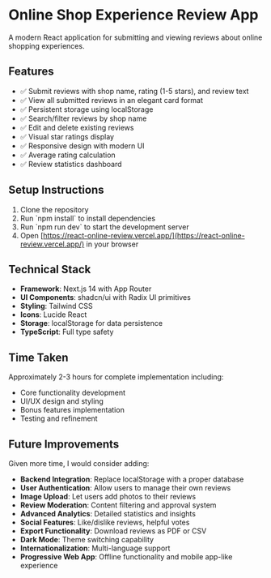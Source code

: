 # Online Shop Experience Review App

A modern React application for submitting and viewing reviews about online shopping experiences.

## Features

- ✅ Submit reviews with shop name, rating (1-5 stars), and review text
- ✅ View all submitted reviews in an elegant card format
- ✅ Persistent storage using localStorage
- ✅ Search/filter reviews by shop name
- ✅ Edit and delete existing reviews
- ✅ Visual star ratings display
- ✅ Responsive design with modern UI
- ✅ Average rating calculation
- ✅ Review statistics dashboard

## Setup Instructions

1. Clone the repository
2. Run \`npm install\` to install dependencies
3. Run \`npm run dev\` to start the development server
4. Open [https://react-online-review.vercel.app/](https://react-online-review.vercel.app/) in your browser

## Technical Stack

- **Framework**: Next.js 14 with App Router
- **UI Components**: shadcn/ui with Radix UI primitives
- **Styling**: Tailwind CSS
- **Icons**: Lucide React
- **Storage**: localStorage for data persistence
- **TypeScript**: Full type safety

## Time Taken

Approximately 2-3 hours for complete implementation including:
- Core functionality development
- UI/UX design and styling
- Bonus features implementation
- Testing and refinement

## Future Improvements

Given more time, I would consider adding:

- **Backend Integration**: Replace localStorage with a proper database
- **User Authentication**: Allow users to manage their own reviews
- **Image Upload**: Let users add photos to their reviews
- **Review Moderation**: Content filtering and approval system
- **Advanced Analytics**: Detailed statistics and insights
- **Social Features**: Like/dislike reviews, helpful votes
- **Export Functionality**: Download reviews as PDF or CSV
- **Dark Mode**: Theme switching capability
- **Internationalization**: Multi-language support
- **Progressive Web App**: Offline functionality and mobile app-like experience
